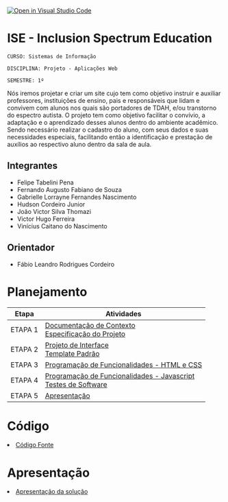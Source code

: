 [![Open in Visual Studio Code](https://classroom.github.com/assets/open-in-vscode-c66648af7eb3fe8bc4f294546bfd86ef473780cde1dea487d3c4ff354943c9ae.svg)](https://classroom.github.com/online_ide?assignment_repo_id=10303689&assignment_repo_type=AssignmentRepo)
# ISE - Inclusion Spectrum Education

`CURSO: Sistemas de Informação`

`DISCIPLINA: Projeto - Aplicações Web`

`SEMESTRE: 1º`

Nós iremos projetar e criar um site cujo tem como objetivo instruir e auxiliar professores, instituições de ensino, pais e responsáveis que lidam e convivem com alunos nos quais são portadores de TDAH, e/ou transtorno do espectro autista. O projeto tem como objetivo facilitar o convívio, a adaptação e o aprendizado desses alunos dentro do ambiente acadêmico.
Sendo necessário realizar o cadastro do aluno, com seus dados e suas necessidades especiais, facilitando então a identificação e prestação de auxílios ao respectivo aluno dentro da sala de aula.

## Integrantes

* Felipe Tabelini Pena
* Fernando Augusto Fabiano de Souza
* Gabrielle Lorrayne Fernandes Nascimento
* Hudson Cordeiro Junior
* João Victor Silva Thomazi
* Victor Hugo Ferreira
* Vinícius Caitano do Nascimento

## Orientador

* Fábio Leandro Rodrigues Cordeiro

# Planejamento

| Etapa         | Atividades |
|  :----:   | ----------- |
| ETAPA 1         |[Documentação de Contexto](docs/context.md) <br> [Especificação do Projeto](docs/especification.md) |
| ETAPA 2         |[Projeto de Interface](docs/interface.md) <br> [Template Padrão](docs/template.md) |
| ETAPA 3         |[Programação de Funcionalidades - HTML e CSS](docs/development.md) |
| ETAPA 4        |[Programação de Funcionalidades - Javascript](docs/development.md) <br> [Testes de Software ](docs/tests.md) |
| ETAPA 5         | [Apresentação](presentation/README.md) |

# Código

<li><a href="src/README.md"> Código Fonte</a></li>

# Apresentação

<li><a href="presentation/README.md"> Apresentação da solução</a></li>

